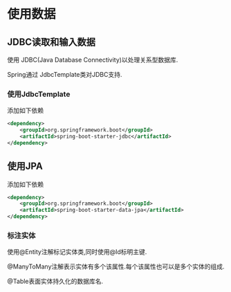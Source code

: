 # 使用数据

## JDBC读取和输入数据

使用 JDBC(Java Database Connectivity)以处理关系型数据库.

Spring通过 JdbcTemplate类对JDBC支持.

### 使用JdbcTemplate

添加如下依赖

``` xml
<dependency>
    <groupId>org.springframework.boot</groupId>
    <artifactId>spring-boot-starter-jdbc</artifactId>
</dependency>
```

## 使用JPA

添加如下依赖

```xml
<dependency>
	<groupId>org.springframework.boot</groupId>
    <artifactId>spring-boot-starter-data-jpa</artifactId>
</dependency>
```

### 标注实体

使用@Entity注解标记实体类,同时使用@Id标明主键.

@ManyToMany注解表示实体有多个该属性.每个该属性也可以是多个实体的组成.

@Table表面实体持久化的数据库名.
